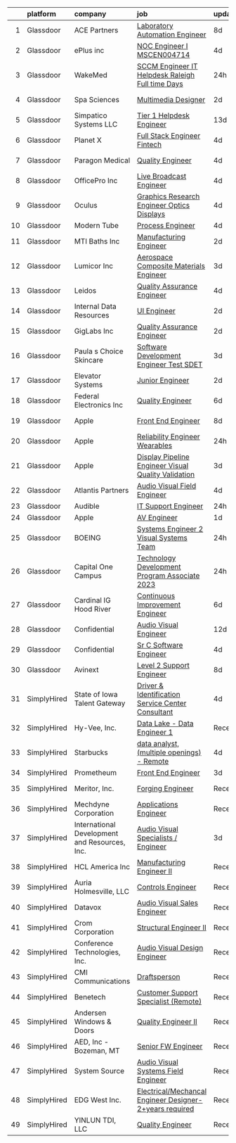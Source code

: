 

|    | platform    | company                                       | job                                                                                                                                                                                                                                                                                                                                                                                                                                                                                                                                                                                                                                                                                                                                                                                                                                                                                                                                                                                                                                                                                                                                                                                                                                                                                                                                                                                                                                                                                | update_time   | location                    |
|---:|:------------|:----------------------------------------------|:-----------------------------------------------------------------------------------------------------------------------------------------------------------------------------------------------------------------------------------------------------------------------------------------------------------------------------------------------------------------------------------------------------------------------------------------------------------------------------------------------------------------------------------------------------------------------------------------------------------------------------------------------------------------------------------------------------------------------------------------------------------------------------------------------------------------------------------------------------------------------------------------------------------------------------------------------------------------------------------------------------------------------------------------------------------------------------------------------------------------------------------------------------------------------------------------------------------------------------------------------------------------------------------------------------------------------------------------------------------------------------------------------------------------------------------------------------------------------------------|:--------------|:----------------------------|
|  1 | Glassdoor   | ACE Partners                                  | [Laboratory Automation Engineer](https://www.glassdoor.com/partner/jobListing.htm?pos=112&ao=1110586&s=58&guid=00000182c460b221a9bea66cb936a9cb&src=GD_JOB_AD&t=SR&vt=w&ea=1&cs=1_4c94ef37&cb=1661152048061&jobListingId=1008069796139&cpc=AE9F6614D4EC1B58&jrtk=3-0-1gb261cifgrgq801-1gb261ciu2g8u000-fdb9e37e48ddef84--6NYlbfkN0ByNdR6lR5vInkMqW9PARJ6PF3Zoox9TiDJ9pL5aH1WomrlL3DTg5BF_S0YN8nHkuixgyJBqDS0VcypSU8cyhF1aJQ2NTEQOE6dSrVAFc8BigYjfvreJjQ0TlDOFtiNHK1dvIzMWbSaiLspd1HOAHzjqTO4L9onHd2tc1ZlFyvKXjjyN7gxCBnIDdEGS3Fj_Hx4tCoVoFnjDYHBK2d0_jUuI8N2a5urtPtpYhhrlyRak1j0b0yhgima93pRtfdYbHnhe9pjuiDKY7hVyax2AJdrmEhKGpAO0Eza6RmGXl1rtlVG45m8_b3KxBVAzBvq1tmdhDqVF2UfBezH15_XdFIZyK10U_OjMwsHd9-jBBBUdGYSPw1cUBbiyILsMCoxIFEsWzlnzg-tAj8_cKqxJeimG7jwpLHtYkq_H0nLKK_X59JS6QAxj9SJcBI0LSIWjtewxrcAa7YaV6PqatjXPed6CknOfcVABe4qXCJxcSpJBARGEQtDzuMPToH2_i97LbEA_n_ePyRRSqjuBNm5yR4T)                                                                                                                                                                                                                                                                                                                                                                                                                                                                                                                                                                                          | 8d            | Middlesex, NJ               |
|  2 | Glassdoor   | ePlus inc                                     | [NOC Engineer I   MSCEN004714](https://www.glassdoor.com/partner/jobListing.htm?pos=110&ao=1110586&s=58&guid=00000182c460b221a9bea66cb936a9cb&src=GD_JOB_AD&t=SR&vt=w&ea=1&cs=1_8ea6e4f1&cb=1661152048061&jobListingId=1008076246503&cpc=334ABAF5D42DC775&jrtk=3-0-1gb261cifgrgq801-1gb261ciu2g8u000-fd98ddf9a8f1a63c--6NYlbfkN0B4q5ZfxtiYuHthRCrlNTaH3IgnRrb9iipLWN6eJD-7mZ_ik5fnnuNKhefJl6Hd363GjPDj_CEb3sEDGaoIJgy_z7r0lgoe4KsdFj0sQkxpDOOPmhqD-x9U-V-y4SmvquRwtMD220BNAkXz6HaFXBPoBR82CAxsj9nglIX60X3Ak_-_Z8djG--35hQ_NeoIvFldlrEED-JI5rCjAyF53FxHw7SFD7RYdkMAis7YDrESzkhvVv4UPHwBC1EnJwFAJN57WaaZ_AOpr9WNi6BiRIJMo0QRX91J0RODFSo7Q6UjXL4PKVPJgEFbyY1RI18kFpCo_I5x-yzYr3SKL_Se-NFblQmbYlGLuza5hlymh6eapfb0RPsmvnRnxclcgEhlUYrOr0p2MgBcCUEB06jktQNnI8RaBhcy5N5JwlnLYxX5Zf7PgEjVqaguWCYfxOyfQcXnFdljKeyvUwp9BhWyf8yvE1s9gFuY3MT8r3aZIBThwP8dyX4IyOSzmJBcTAeSZpE4pzyXqDenrTZJyemMtBcKWfFJPshGwPw%3D)                                                                                                                                                                                                                                                                                                                                                                                                                                                                                                                                                                              | 4d            | Remote                      |
|  3 | Glassdoor   | WakeMed                                       | [SCCM Engineer  IT Helpdesk    Raleigh    Full time Days](https://www.glassdoor.com/partner/jobListing.htm?pos=127&ao=1110586&s=58&guid=00000182c460b221a9bea66cb936a9cb&src=GD_JOB_AD&t=SR&vt=w&cs=1_d3af2b8f&cb=1661152048063&jobListingId=1008083994264&cpc=F17331D9BECC482A&jrtk=3-0-1gb261cifgrgq801-1gb261ciu2g8u000-c4f5a6fd655ea6cd--6NYlbfkN0DK336FcuJNclNG4pOYn4GT592xzpUsQZkgwjhNp0bnRbPWUFsBhpkN8LnNiatu-jVmp8vkcP0VJt0RAwI8te7pusaPK4_l_i0GOUdahCnboBCyY7QdNAEMnF5YI9e6CouNNUGV1RZArd30HFY6KACGPeLbN9LeSPonLoSSPAQZUugrSJ4Mfyp15hulSIvTvKm_buu5bAddiBWSNSPy0GYSOJXzBi171wkPxOFsXxTqVKp03B87zk2hH7wtIQIAQbZd3IcLHx5b8JK2i3DHQ25CgSPR-qgJQD-GJd_jU-3CJZ9nNHP5mpXfVxTw0jmAVKfCuS0zJ_r6LLqtPTebRMacv3LHK8mL3zoBs_CTtudp2M8B5OsIIBbPit8gnShj4GpeH6xyuefifCNnZc1nWa-dJXxL_LOKPCDyu2CN_PhCefnE3liM9pZ9YfqepkvoU2Y%3D)                                                                                                                                                                                                                                                                                                                                                                                                                                                                                                                                                                                                                                                        | 24h           | Raleigh, NC                 |
|  4 | Glassdoor   | Spa Sciences                                  | [Multimedia Designer](https://www.glassdoor.com/partner/jobListing.htm?pos=119&ao=1110586&s=58&guid=00000182c460b221a9bea66cb936a9cb&src=GD_JOB_AD&t=SR&vt=w&ea=1&cs=1_656bbcd3&cb=1661152048062&jobListingId=1008081001759&cpc=C0FAF87ADD587446&jrtk=3-0-1gb261cifgrgq801-1gb261ciu2g8u000-ace4fa9a69b02b8a--6NYlbfkN0DdNONLqhA8z6QrX6vw37qu8cGScUjPKwqVQr3YAsb4-5m6SkYfcfunlR4HuAxlrEj3Cu4gPUJjDoG9zcxxxmrGYPDKzHL8x7i50ZtIV6F3YDwvUr-Of4mRIwxiKcQLzemNfh3tYg1lxyJxAgmxtCY7uYphYxmkMiO5YeIhAuereU8DE1aoQ3TVxniFVMlJRPLpK-2uFQulk3KKn0MqrmkLPxICVQTYKBNt1YLpfM4Nf7m9YdliVPszZl8Dtx5OZMqlMFaoLohDx0gTddqVzXJdUNTviGatipmRY9Y3AX0LxrSVSb6G-85XBn3y9Cn7O6JI_Wv-dAkxS-F1pfVKSPNKNkExu1S_t_zjIBFeBAPXvQ-iARf0b2T1w8zGpnk4G1BvNXDa2_J2ZQ_EWAA6GbkXCmEVV7iHcnuKNGm2gGG0e0qhD2nTOoJtzNhOZjya6p9xdVMxoYcfH6BCoF6iPOZN3s4H3tTslG-4X6Bmn9x8krMMGKBRianIjIR6--lU62c%3D)                                                                                                                                                                                                                                                                                                                                                                                                                                                                                                                                                                                                                       | 2d            | Port Saint Lucie, FL        |
|  5 | Glassdoor   | Simpatico Systems  LLC                        | [Tier 1 Helpdesk Engineer](https://www.glassdoor.com/partner/jobListing.htm?pos=118&ao=1110586&s=58&guid=00000182c460b221a9bea66cb936a9cb&src=GD_JOB_AD&t=SR&vt=w&ea=1&cs=1_7c634673&cb=1661152048062&jobListingId=1008060652011&cpc=608BEFD8E68346F1&jrtk=3-0-1gb261cifgrgq801-1gb261ciu2g8u000-175c8b2de549cfc5--6NYlbfkN0DWtRa9NJfjQIs4MWRRqD4F41esfMsK79cV24t80VXfzZFDOyjDImd-A8H4X-ToQzdoB4smKWnPJN_mCVckoL5ONkkrLTYqq8hJb9bCHgr6jSmoyr6hAPwXWIfWdIqCe_VZwndTEYTYq1nr5QkJQqwloQ9CFy4Alq6ewniMhgLLVgPFZekad4wouEfEP21VJI66r5VNGzUMLGeI0DXMaAveNhmZlCV8A5ntpR7mr58O1OnAGpza9rvMoIN8_eLi5Tb9XM0kpxGw2ZdAMc6hzGLWM8L6ZhWz_PseL6RjNcFjg8YiYxOxmsa5FgLwwxVwdC3ToTqeqJustRZ4Bn9TyE_jKbGx77CqMmCj4HWrC8BBC2Wg5TWb24KXimr-OG6I_LFqPAC-pMZ8Ucnkf667BjEUPeUZD--95iuqhyarJezGuQ2p493llyqZ9TMcggFvNgue-8sJpSQWxyupfLIIQeLvG5O8RSpaScwfeXKDVhTEqhcr7ps_Ne787kRZGHSpg_4U9crG7H1uCQ%3D%3D)                                                                                                                                                                                                                                                                                                                                                                                                                                                                                                                                                                                                    | 13d           | Quincy, MA                  |
|  6 | Glassdoor   | Planet X                                      | [Full Stack Engineer   Fintech](https://www.glassdoor.com/partner/jobListing.htm?pos=116&ao=1110586&s=58&guid=00000182c460b221a9bea66cb936a9cb&src=GD_JOB_AD&t=SR&vt=w&ea=1&cs=1_8ef54129&cb=1661152048062&jobListingId=1008076531393&cpc=22ABB673398E21F3&jrtk=3-0-1gb261cifgrgq801-1gb261ciu2g8u000-75bd30d4d61202e2--6NYlbfkN0APToHrk7ILONyRglvlT3LJMO76dZGJsKlG8WQjsY8Cq4y0vpoc5mYwSQNM5pPyq1JNOk4OeYqMOEeIPi_L6P496JP0vimkIhx8j85YSkzvthRYKgBnZDMQTghLPm3Y-FjQ8F9oUVjjavGYI4yQaDW3PZkGWzbCkREwUC2kwKRimEn1yN59VykFp6SdphsCBjdG30YCI0Luxqi5cONzTYHerKKzBLX58ik6U4qCVtwhoITsgXqh1INSw_lJ7tAu8giy2hZ_M_jKxisEBvzOdVN1q44KhyndQ6ntOocm9h3pAZpG0pjfN5c9Uz3pLpm5Z-7h5g55WMhad6F8Tg_hqBlIJyXfeSakEmvMyepL_hLTBMsZ9R6dIg5jU_ieVVyN6ti_ljD6DMXK5ZtScE-nw3SsdR7qtIyehDH2ntWxdsQmWHen1LzbzAh7z3v-gTaWlDphMXZh7iYg8eeQrkVSs1Z7H93LwWEh5AvHeTyj5h4QCEg7CSYfN0RdfT-Asg4c7sqLNwq8bpKngg%3D%3D)                                                                                                                                                                                                                                                                                                                                                                                                                                                                                                                                                                                               | 4d            | Remote                      |
|  7 | Glassdoor   | Paragon Medical                               | [Quality Engineer](https://www.glassdoor.com/partner/jobListing.htm?pos=128&ao=1110586&s=58&guid=00000182c460b221a9bea66cb936a9cb&src=GD_JOB_AD&t=SR&vt=w&ea=1&cs=1_c102d724&cb=1661152048063&jobListingId=1008076097214&cpc=14D5209370AEC984&jrtk=3-0-1gb261cifgrgq801-1gb261ciu2g8u000-7c112158b3b3444a--6NYlbfkN0B1geH-D4jWZv-MIRV3jqaPB5fQG8y7N4b3wWtzsT8ordSwBEaci2uhjnLfp55W-iPUJh_-c6v9-kcQ1GF6PXpCCgzAriu-U31gPfpgSrNi01mzKHIkDmH6lUcw-OZL4dzAmoca6TcYXaZFJYtl5hLD28KbaQ3JkkUAvSdfWlvLUh6sbl-DZvo-R2j31iwtF3vz1oa4bdgpq7V8MjbDBQNsD5xLKt0ahopXXcrAMOT27E_kW3WxWGlWPVjUecxFRsk6j4k8hl8vSHn9TnAG2cyHq9kyLKQe0w_J39opy15SMrHt0DPvtw0xhIZVB3GRjlSYqkUTxX7PDeopIGsM_y_arZdTcYmnSw-xMx3cAsgs1gHU_EOkoURV5vOdCqIvYDhAXf3Dlgr6cxhHqcplJ9bHh9qfmC2S9cDjo9Tzxyx3hfVnkXa30bmeHaWDeaLeELeUADPU4WTNzmDpiwRckx_vVckR3J2bpa4jJdnezbgGR019btfeluqjE7vaoBMUwEMUP7gq_psHLA%3D%3D)                                                                                                                                                                                                                                                                                                                                                                                                                                                                                                                                                                                                            | 4d            | Southington, CT             |
|  8 | Glassdoor   | OfficePro  Inc                                | [Live Broadcast Engineer](https://www.glassdoor.com/partner/jobListing.htm?pos=124&ao=1110586&s=58&guid=00000182c460b221a9bea66cb936a9cb&src=GD_JOB_AD&t=SR&vt=w&ea=1&cs=1_f5c1fac0&cb=1661152048063&jobListingId=1008076347500&cpc=C63BD00756FD6F58&jrtk=3-0-1gb261cifgrgq801-1gb261ciu2g8u000-f38ea5a861c4b38e--6NYlbfkN0D_8t2m6d50VhCpl4Fo9khjsC-oEtwkXb0TgrV3aVXbw-jCMNagwzn47KCgoB_xjI0qCj1r2Llz6ayPU41Rh0bGPCeNJLAWAN-ouOXXBRBokRPc0c4mm6fzce9jkLzV2QBm8hSy6M0Fx9a61KS-MmdxeK2kUKkrMtM1outf_q0Z1kLGdL94Mtu3TKcLrp-6uSM-P1QiN6WS2rOxLKvxm2br4qrAyGBoOz0BGxcLV3kZfWBbG4Mw_T64hId0ilRJa19OvG8p4j911uK14nIho0Kb_Bow2zs49NshRj0mGzaSvLkOjf8L-awcpkt5KUN49ieSfkVuVwZU5LdtwUp_N37y7E1LX282GKCG_npnZvvL_fDbMPgP15mMA7GZXazlxRrfD09qHaz3ouNpw-KBob3dH5qOmEzFBTs4NoaE2JCPKTMv5XR1jE9SXTIoozqxWESMeRJRXM2VoFP3vRfcsA8QhWWtYeF4EjGuxr5B2vyn_kQweJqh5aW-0R1PoO1Ikck%3D)                                                                                                                                                                                                                                                                                                                                                                                                                                                                                                                                                                                                                   | 4d            | New York, NY                |
|  9 | Glassdoor   | Oculus                                        | [Graphics Research Engineer   Optics   Displays](https://www.glassdoor.com/partner/jobListing.htm?pos=125&ao=1110586&s=58&guid=00000182c460b221a9bea66cb936a9cb&src=GD_JOB_AD&t=SR&vt=w&cs=1_66ebd077&cb=1661152048063&jobListingId=1008077457927&cpc=39A4E8CE329AB187&jrtk=3-0-1gb261cifgrgq801-1gb261ciu2g8u000-ef44fb719727a8bc--6NYlbfkN0DYl4UJW4r1Vl7FEn6T9F-rD9lpC-0oMJVSiWjK_MGUd8e8cHXcpv6KPyjLHZEfqkXGgj9g3yMP8WBskLw8Z33akGOFyRhnVvFUcab6l4hdzH_rbNwh_JgEQd7Civ74f2U5AHnFCbn-WchGtEeP2VCWodfz_h3UWLVa38femHmi7XXVvL8zU76LUIBe236O9d6Q61IIbkKHA57dgqJ3cagrctYhjVDD83xYWBo3YOGk_QMv6umqYzwpYqrJ6f_eVHFbleex5VWh8atpwmZc8udF_T4HQR9xHmeVqONmq3vEQuoDCtsCBEHqpXHQDBFW32qAQQWcu6xRhD9CqaI68HoqJ7zW8MakNJl8A6tZXs9mw8xoPpLrIBmdpJpOOWf-CbZ2qhgShsIb7awwvISuuMDysFKqFlqZ9UE22vJNtGWarliUQrF94SWDZ8IQiIWPuFOqJonTxsNgZDQZio_DlMQ89lRGjiOqcotZpiJY0nN5eth4tL4MFIVUVvR34McKJWHD-_HB5PBLhrseR1jvOKAZi5UB7bIj8A-WHwyUCn1-7pYwDAhldAgoWWX-3r8tv8bQ9X3nqtYBFw4n0Y2wEyooqni5hA46Q55sdjfk9XiTOSVJGbJAb1TGWflVlGhZoWqf1bRItMeuwWiTmU3R0nc65TTOGmiu5YJ3HOJmLP2TCOVq5Zf1pqx3qx4qC8qKSTTbYpCh9YIp3QzS_2M0TCDpNWVYitDcdO5fhSeRGJcrg9h-eqam0hG1yfgtsHiS_a7yIj6YCBN_QB-HPe4tv8RDIlVp2sPOU6doEXA9U5acvtlZNUcZXMv82uXc0oIqsC06yY7-svAufziCiNk2UJ8521urRTaFPZb_WOxKEx5xJnsD1MIOHTBTX9ZpzEmh70tiJ3bXxZ5ATRSnWtmg-u58ww6jOrBYCLX6xAvf-AE9vSiH88CJzkIpQX1_u0APP1nX7kCeq4JqOMld_-aRZ7u-SwomACL1BHPgbafP0x1JeZ5rxhcZ-llYoSE4pVhqAHiHgRHXoQ4YGmnMOxJO-7DSyBpxRqGiqTpgGaFkTQy8q8oaeUrxBVkizCL70ipyzik%3D) | 4d            | Burlingame, CA              |
| 10 | Glassdoor   | Modern Tube                                   | [Process Engineer](https://www.glassdoor.com/partner/jobListing.htm?pos=117&ao=1110586&s=58&guid=00000182c460b221a9bea66cb936a9cb&src=GD_JOB_AD&t=SR&vt=w&ea=1&cs=1_aa0771ba&cb=1661152048062&jobListingId=1008077102980&cpc=8AC01DCC8FF2DC38&jrtk=3-0-1gb261cifgrgq801-1gb261ciu2g8u000-f3d34d8071cd5346--6NYlbfkN0BsJhGoiBqp8OVUOYa7VsjMC3l7DUg6fpImf7PoZRCl11wOR8QJVLwpQonemNbJBv4hc92drsaEpXly0hoXvfiC5lsuuUWwbkVehLbpnHiO9qa51tYFm9SppEwf-r0xpsnxpadaR_lh0ICw5N5o5JdbD7SF4nqOJMcpop0rxKDNm3JD7kW5RIqmWmr5biq7Nbc4icvk3_pqrpGLPmK0iTz42nPwu-oDaUsIbgwUgf6ZJakSf6jQesKN1m-OixbFSI86WTQmfRdEgbCnkNIiVfa5JIMLOTKaFQt_XbCWN-kEoybXWiicgSH1rbuvA9HSf72etRsoYFS1Fovrr7s6oMCYCEvH-MbmpSJC2hxE8C5I8KbE0GG7qPEuzWSovnBlU7cPHc69MmSKrGY-Wsx4E7y5tRaY-wtJhzqvh_2xtcWAtzZ7c5eJ8NsdBlffDtTAZ0nyR6QGYrcpfSzPP74fvYAIWn2GQSxDLzio2k9ugrmbY2LnW6yeUm66BoYO0ux4dKY%3D)                                                                                                                                                                                                                                                                                                                                                                                                                                                                                                                                                                                                                          | 4d            | Ohio                        |
| 11 | Glassdoor   | MTI Baths  Inc                                | [Manufacturing Engineer](https://www.glassdoor.com/partner/jobListing.htm?pos=109&ao=1110586&s=58&guid=00000182c460b221a9bea66cb936a9cb&src=GD_JOB_AD&t=SR&vt=w&ea=1&cs=1_c884f918&cb=1661152048061&jobListingId=1008081686290&cpc=AE484BB564079092&jrtk=3-0-1gb261cifgrgq801-1gb261ciu2g8u000-aff31c98cc775964--6NYlbfkN0CdcVd3SDA1nO7RkKTAACmPV4xEt72Vls8LI2dqcgyOeBPmb89Z8aZJO9H4296rYMMMZ2gbv8mBhQCm7RcpK5KZKeeA-jHiwIWYTVPA-itXgsExLCQYadqCitQ-dJQif_QtlDLQ7291EzgdFbBjTmo8TrKWIWQpS_TA89eaeqhjdJWw5pLYZS4AtDTxLI-DMauRqUXBpW8rk7tQkefi-FwYwQBqQtngAgjiE_L1xxjDKqrqLRivHt98YHH7V39v4j10ko2NROy97fLbFim3qwpmT0o7o3gcXoIqLPjo0KxN6qWFVc7IcZ0CWKTLGn5jKzDuSUtklXeeyPIhiIPp7188AUGdjjF5Cs6AVY_gR4TLXL31n6KY0n8K812TEgBqtBl8FNncPLvE48qtKvZdrO5Jl8TWm4Ssg167bRYF0HYZyoD78iugB5_kIhBOb0MnrHwkBEpHLL1yH-QIEkjTZP6JBI43_Yg131a4oRi4llRq_4rTIoE2jaUW3bfnCXfn_RyqyyZCoLyG2A%3D%3D)                                                                                                                                                                                                                                                                                                                                                                                                                                                                                                                                                                                                      | 2d            | Sugar Hill, GA              |
| 12 | Glassdoor   | Lumicor Inc                                   | [Aerospace Composite Materials Engineer](https://www.glassdoor.com/partner/jobListing.htm?pos=105&ao=1110586&s=58&guid=00000182c460b221a9bea66cb936a9cb&src=GD_JOB_AD&t=SR&vt=w&ea=1&cs=1_5975f11f&cb=1661152048060&jobListingId=1008079091871&cpc=0AD9CBC11EB69ADD&jrtk=3-0-1gb261cifgrgq801-1gb261ciu2g8u000-bbb5a075f27ab887--6NYlbfkN0AtlW_omU2Xx3W-19HQ_drmTKCWebiHnmA5lS5PDL5G8Sf-C-2-8DpB735rYNVGMVhKQN5TjJPSdyWoo2YRm4k0oQP4GfRbMi0RZqQtma3nkIrhE_dENY15AU5DPtR5A6HFggHTwn7elXnAGqAVs-AQLMF0b3XToeJH4HwWUneknvxmBGNavSTvLI_Mr2l-ZL9oNspL8d4SwMZRNvmijETk2k9Bwe3LM9fX0RHO2Lco6x39Lfc44qwT5Cp7rOEAT0-Y9NS8J084AA6bYe-yQF1guL8E9pNTFVlY6Em9FEJnnbun42jACj6d2PNDo1hKZRe9q072zSb7tkYW-OMhZTXpLwD1nPUIYRqHrB-ygqvB9L8GmkhQIcDkKaAcPicHzu79IWQLTa9foi3aS6z5-hgi9QiXkpGp-50z8Tg-cLqdKlCY_m6KO6XGia8oe0fsXCvYrKx9EsBAwhd5M3fOqd7wuuEitrSAZS2hF5kvgeJI4kJ-T0_h-Uhyk4sfLhZR0JRFwtgQeIJs2VIkDZTvvVFsOFvqVGf9rmo%3D)                                                                                                                                                                                                                                                                                                                                                                                                                                                                                                                                                                    | 3d            | Renton, WA                  |
| 13 | Glassdoor   | Leidos                                        | [Quality Assurance Engineer](https://www.glassdoor.com/partner/jobListing.htm?pos=113&ao=1110586&s=58&guid=00000182c460b221a9bea66cb936a9cb&src=GD_JOB_AD&t=SR&vt=w&cs=1_7ab1a310&cb=1661152048061&jobListingId=1008076649739&cpc=6A22310A23505C64&jrtk=3-0-1gb261cifgrgq801-1gb261ciu2g8u000-86f2a7c2829aeefe--6NYlbfkN0CZUO70VSdYKA8PR3jfrSh5ljhqJhfDt0PzQCMubt8cRihWbmqO_-Ccw6DGinMZCyJHJfGINCcatSp1QMWda4verxqOwk8R3TQ8nlLVlGcZfgJlXRGxcqKPMualg-_7HMiuI0Alv6ZIFDaSnmG5sA64hP3hUfW9ecXzPcf9jtUiuUeNqwLLpcW8ZqOvey5dCCEuTIo39MzrW9SLVubUfGM6OgM8lCyFy1o-8H4w0y5NYYZrcbLAL1F65yV-Jhd4g5BIO-wBl0MoT8_yRMvSl61ySuGVMjhpzAbtxssXysCGTHAG6GtQAlmrmrtFyHKjT_CQ_aQnxcdGP9RQxPNVS4f4tSAeXGdk5H5u9O77vaIeC42Pg4Wyixe1vCB0ksioyMg7svcL8tez4D8sDJ3xLXFWUlqUvTiTm427bfoy_0WUgyg7A0LOOpTini8661ARGFQcCO4QLgc-MZfh_Pz0HfOZD1XWV2uPG9rDmvMPzYD0yZdthFynW_sFwz2tCepYAzh9oFbdzd6vvmVljjZfuiU-JtHve1O9cT23N4EruIRIsuJCW3uf_mgrPImz4EFGCDBrhMALi2e9B3qzVWJjqSwfeD_pnnFvzNz6_w789f4r1CU83J7-_l7oi1aswlUcJ_M%3D)                                                                                                                                                                                                                                                                                                                                                                                                                                                                                     | 4d            | Blacksburg, VA              |
| 14 | Glassdoor   | Internal Data Resources                       | [UI Engineer](https://www.glassdoor.com/partner/jobListing.htm?pos=123&ao=1110586&s=58&guid=00000182c460b221a9bea66cb936a9cb&src=GD_JOB_AD&t=SR&vt=w&ea=1&cs=1_17813eee&cb=1661152048063&jobListingId=1008081469269&cpc=8D52E76475A7E842&jrtk=3-0-1gb261cifgrgq801-1gb261ciu2g8u000-87a42d0d3a12b624--6NYlbfkN0D-IIHpRgNhhiguU_t6VlqfhfFf3-SclHiEW6RanCpGL0AEnsnTmiX299MBfDVxpfqFIHLUZkrxoio22OVCWj8hs7XSZqfmbsYheLqYi2wlilauAmAOi7Dz7AaiPJJnsiA0lcM0Q2Xvu7ZBR6ffRGUZ9gTPPJJwW7H9_MUZNT6DkHevtRGiGdChC0xuGG3aunrqjsNobF7yvGJTBaS1LPL1WS20szmnm1b5fIFtCqJS7E6n4xz5TxLS3AQb5lej5EFateUj-cBcrJkUbxHcMeTp6OwVOLqVyfWSlcjlhz57NGcJnM_wBlNUseBjCR6XF2Nz61PujLdMZeqw-upwTTCoQgHc9xk7HuI0nkSHQZTRLI8PTncZSGgFvmnuh_T6-ENOB913N8YhzigntMi_zYrOtmitiSAqxf_MeB0nfQtEN0RJbpK-3YSUc3_cl-JyGb6pRguF93e70Wk-Zk8DDHSCjFo-5UpOno2axzr6rYUIf7H2kRUSyy-EY3vQG-Wrx8H5aLJ7iFj-TQ%3D%3D)                                                                                                                                                                                                                                                                                                                                                                                                                                                                                                                                                                                                                 | 2d            | Remote                      |
| 15 | Glassdoor   | GigLabs Inc                                   | [Quality Assurance Engineer](https://www.glassdoor.com/partner/jobListing.htm?pos=108&ao=1110586&s=58&guid=00000182c460b221a9bea66cb936a9cb&src=GD_JOB_AD&t=SR&vt=w&ea=1&cs=1_e5a5123f&cb=1661152048060&jobListingId=1008081479506&cpc=9C2286EA3771AAF6&jrtk=3-0-1gb261cifgrgq801-1gb261ciu2g8u000-20af898f68daea14--6NYlbfkN0DLxniXb9xd09bch3T7EymxCrgj1jiT2kSu__xrmi42oF2YgoI96r1r5jqckRCsu-BrYqL_Ex_fjMXpQTCJJop6BjX8HCoru0q_gyKn-XC-SYgDVCOvsMK8xwBBswtMI6W8uo0TWiK9xBYIfKfhWcdxbay7nSFess4qvNgx1rs1ZnvHLH_OKfJYtjDRs0tD8womHaFuzoD0DZEIhTlGDeCTH6gzFbLerdcnhIq_O1Ubm5nCL0Ur6iWhFTnfrqJlqrVZcS7rG9hb6J1p_olEzcx9Eqi7RnHHKmFnxCUQGRffI9h3fhe6kvmPWYKlxgrjJbFT0IXRculqqHAJSoAerdGrxN0ToSxvfg4ynhLESSPn1dEzTV6NAUO6X5HOBpU7ZpZ3jI57i-PXxb2T65tIATyn221kxJz1zF5Pn7lnPR7Kd6aNkRoUhbb65yAkl4MVT2ttooteQACBzW_NlFvulZbhacOnKsAAQX8yzlnSTqkcnkEqYYz6Y_6LGjY95cEepFU%3D)                                                                                                                                                                                                                                                                                                                                                                                                                                                                                                                                                                                                                | 2d            | Remote                      |
| 16 | Glassdoor   | Paula s Choice Skincare                       | [Software Development Engineer  Test  SDET ](https://www.glassdoor.com/partner/jobListing.htm?pos=129&ao=1110586&s=58&guid=00000182c460b221a9bea66cb936a9cb&src=GD_JOB_AD&t=SR&vt=w&ea=1&cs=1_8fe3b140&cb=1661152048063&jobListingId=1008079196739&cpc=6FC5BA77C9A4CD78&jrtk=3-0-1gb261cifgrgq801-1gb261ciu2g8u000-f1880cb5f64538f3--6NYlbfkN0AIAQ9IW9CW9WxhTPsvNCcq3PErGER67uhNLxCnXbkW2QEIR2fmowirLu-jH1j1JdhWbjoDeWfZKPar6M2CbmByNYC8qaDho7eTNz-CuM-Jjtr-JTFEbpF0yl0nARLMRVMtpumzZvA0TVqFKSJA6V-9ULthyRwTHe4EpKgHc0xEZreeQaPY0K5tq4P7FxtZqWb-2vjnOS2JtOGkO5hbAAwqXW8Z_SNbZQLfoP87G8iRHl0Lf3aHw0X5K6ahxDoljoJtL0-WK6NTD8ryL_00BBZrSGuEFjRGyZvFUrwTr_cmPTKbB8qhtWMy5CCVCjeiW7zNO2vlyWLncUlwfDpu7eyBSlCgZxFKpU1vVa5OPnIZJvMmyl0bd0u_9VqDSkX7OPoG2KTYTLVjA2U5E53nKin7mlCeHcfvnczfYACGQI9h8Sp6ExotQUhhC1wMrjnZED8u_9JqSuJrog%3D%3D)                                                                                                                                                                                                                                                                                                                                                                                                                                                                                                                                                                                                                                                  | 3d            | Seattle, WA                 |
| 17 | Glassdoor   | Elevator Systems                              | [Junior Engineer](https://www.glassdoor.com/partner/jobListing.htm?pos=121&ao=1110586&s=58&guid=00000182c460b221a9bea66cb936a9cb&src=GD_JOB_AD&t=SR&vt=w&ea=1&cs=1_9e1bea80&cb=1661152048062&jobListingId=1008081480614&cpc=AECEB822CA110EBC&jrtk=3-0-1gb261cifgrgq801-1gb261ciu2g8u000-2bfc3aad4345347d--6NYlbfkN0Chk6ATb3nnmwU0FuNJjiAK92ZGCnQemDgdINjkLLg73NAszoB419L_dVwfcG5b-8POOkZRTKrZh5fv6SB3utZI8YinKYSACCzpwAqUhFKiOgbjpTdnOMDjSfX5NtTG96Dd0HTuKSAxpMnGFP2RH8Y76NaydVxAU09ZGxcp2g8nx6rMDBColMY9yh1qVrfbSG4kmTgsWJw1qRQu5G5lYPIPMEDZvJ8iPJ_eAWUB2V00eCBI7hfVrWWd4gXcyysv9ipI1_3-MKnOl9ZYix70fIF8u6mvnff6dBcUbsXWpaO3OuhNi446w_FD42aOKcq0_gzE6M63WFwPLdzNvCJ1MOkWJizjJRJmRxmG8Zte-YfiKlYfZo8p1TgVzklpkmVq7zMJlK6Vi8bsxOZEpFgcfyzmYLjHm0RFH_Pwba0mFmmfDZN6zzY9nEgWHlm1p1Aqr4U3JW70mZ43Fvtl2GH3RyQjBxp25P6XIh8YJuRsQw96Ta-3qJjTbrgGyQIsM00a0SvQOhD0Be42qA%3D%3D)                                                                                                                                                                                                                                                                                                                                                                                                                                                                                                                                                                                                             | 2d            | Garden City, NY             |
| 18 | Glassdoor   | Federal Electronics Inc                       | [Quality Engineer](https://www.glassdoor.com/partner/jobListing.htm?pos=102&ao=1110586&s=58&guid=00000182c460b221a9bea66cb936a9cb&src=GD_JOB_AD&t=SR&vt=w&ea=1&cs=1_08a93144&cb=1661152048059&jobListingId=1008072019310&cpc=CC368EA75FDE93D8&jrtk=3-0-1gb261cifgrgq801-1gb261ciu2g8u000-99189bd1fc326a27--6NYlbfkN0Bv3BuL00Aja02zm0NlI7plnb7xiM5-KTG_Rv5MJh2SO4sJOff6u-G1iBRgjuTWpvTIf-nYzudRdG9s5oz6Y4uZGfn8RYQT-xnzMQ4WSzRt_PoqMzPu480FFubOALvAMNVhqlrc7BB1ZkAzVl0d0ZtfNBimw5yV6VxAhVCUu90sJsuITQnM55iLlrdQTGYxg9tSTGsctyQe8NY32jxPn5my9McoLsmcQqlPQgCHTkmojRIhEcB19HRDRVSpKc9lANMc_ap20f7g1CyIAWGSAZWdAxP3TGwUwbiPjdauAobh2M-mvMqZcJqzpd8rN2QRydJ3BL_ZNqE4EmyXXzHm-LwYfEMfsDRPuULkLGDQ6fH3qiKZaXbSsbt5TfNrl8qDlZBYS_hlphlq5OxsPtEWoCPBguZkvdo4AsDx2qk3g62K12gd6eN8apMOlluZuz6PwLCB-CfWye0b3GSaSi9pUtz3N5--ER-qDCtzyjOV1TPD_p5Hr_K1YgK43QDL16gkdOycFJaeJjNN5Q%3D%3D)                                                                                                                                                                                                                                                                                                                                                                                                                                                                                                                                                                                                            | 6d            | Cranston, RI                |
| 19 | Glassdoor   | Apple                                         | [Front End Engineer](https://www.glassdoor.com/partner/jobListing.htm?pos=130&ao=1110586&s=58&guid=00000182c460b221a9bea66cb936a9cb&src=GD_JOB_AD&t=SR&vt=w&cs=1_151d7b48&cb=1661152048063&jobListingId=1008069556213&cpc=C4A69CCDBB3B9599&jrtk=3-0-1gb261cifgrgq801-1gb261ciu2g8u000-4df3d5353105143d--6NYlbfkN0BvKrLyj5gPmtZO9T8euul8TCxuuKNOtzRJOomxnwSEodTz2Bc-sPZlC5mDe-NOaJihS2da8kvmTehMKFlcz3dOaLP84cM0HyyirR5YArZQhUAYOhWWEFO3QlAPcK1TBJHFWvafBWzuETkfOm0qUQDMIgU2KPwfoO494egmq3EcflxZMc51zsg4jTF5_vFFZlQa9qWPzuwAv21RHXUonhlnJ-OmhduocjKkSHrED8pfhjOHxzZZ9kNUeTbo08Rg9s3fcmV2ZOy-8iqc8IGUknYeFBve8eSkevdtMssNwSFVJq9kBV5Gm5egvGSjO1TzZjAfWlA3T7aLmNXBeTtUkH2kJzbL7CAe9hZCedutvWsy_N7sURTeESZkHS_iewkbEcdBoHHd_a5wJKQaMyYyhEIa43vt3saefI_YnRbwaLLLv0n_twKuyomHZzZkJwuWTdqhN8z7P58RRF61WkuQK5r1i42_7naVxYOTFY6wWDoIVndOtrBC0KHYy9OGgPf6_JLITfFk2G04UVW93LfCsT7eOJusVL88J1P-mx2BuO_X11b1b2Z0GCsiO9cGYOQnVmkmmsMMM5R9C3ZVc-XOShQMyV6xO07iqPC5m6pKAfKYtSe40y8n4FPWDq9_3e5XmllM7LgFxv83ZDg3kXKVs1ufEoI9h80Kv5Tgvs-1mo1sDt83UBs53Qhry5Y4ARTYhZAadUMo8IhCd3LHijhfxr_nNGWSyWQFlgnMYpwdhKgcUVDR-GM9_TAhDUTpy_9VA4OZBcnT9lLi7vnIHZ1kOIDcj958DUAdqVeIiIp_KvtaV4fJKJCD8SfE9gOFUOJHmcVoVAlb8a81DNE7gkYIgUzpCQKM9uasY3Z4elukjxkRAJbDIAIa-VS8UeCaW0j3xQe9ua6-aM8akfMttTtSZoPd2od43mBXcxOmzFBIgRgNXCSzEeDppJu804GTn5JpXlo%3D)                                                                                                                                                             | 8d            | San Diego, CA               |
| 20 | Glassdoor   | Apple                                         | [Reliability Engineer   Wearables](https://www.glassdoor.com/partner/jobListing.htm?pos=126&ao=1110586&s=58&guid=00000182c460b221a9bea66cb936a9cb&src=GD_JOB_AD&t=SR&vt=w&cs=1_718abd5c&cb=1661152048063&jobListingId=1008083046479&cpc=B076152010A3B66C&jrtk=3-0-1gb261cifgrgq801-1gb261ciu2g8u000-732b7955470c9c59--6NYlbfkN0BvKrLyj5gPmtZO9T8euul8TCxuuKNOtzRJOomxnwSEodTz2Bc-sPZl8WPllYOnI2jIEq4chKjg6HirRJH79om4VsZdqkylFuxzaCuiqBdTYtjazodANdqjWUIzJTsNmyNfCziJqET7z5BVeVhzt9nb8ePdwW612WJONyxhlmbXPFtnu6V7qrJcPEHP9hiq9gtW4Kf9j1Xudr7iHePpe_ZZ8NbETmklidbzhVfO2LZXBAfCTnAAquvWg0sWwXr_KhIbFcwvae0IuePQ2rWf2v1bS4GKVOvvVCIOV5ufy9xdqOpIFNxBlDvt48DvPX3S5VtLx6gJaGAo42phiK-GkGP1B9M5MNuWsNKIVJQ5nqZK8SL-BDC20FuTriM8KxTnYa3OvpH7RnuOV697b45Y4_MkEst2h1yjL9eiGdw_VHXL2lnzmOAzEfZHLSHwjg58tJ1EGZLo5YOkCED--63wy1jcz8IxiSSVf5nxu1Bi-8NeYZf-5kmHSx71zLkEDnJ0ayIMU8KTDSHz12I5XilX0vEuR9-Bm4qwaR2tSPMY_a8JN63QHdJh-WaJ4CaHr28tVa8cfn7hEiPYqvk5l3XDzCyUQaPOeDjoOQmD8biOzInyuaTXmwyfAgQhdDhnQycN1hErb0X0XXlqQ6SGz4SE_u3iTPtImgbs3UtX62uU_p7nwU-_eMOHflt8oEWQa5Kq2v5bTqBV_rA81VMqr-eKNL3NVhtSwle9d40OXEHr8ZYazVIOISwrgN9lAj1lwo1X3fJeY0gqepUNOqp9Hlyz3dLWRWBClS4ZHlQcRwcaa0JD4Mb4mdUPrqXa47P2B9PiCEt-LE2-MyR5nMcWhUTXwa5HoEgNi-U8XoIwERZ1U9XAGNQIPo_Zgwsj3sjXQtAQoBAEVW3e2anhFTrxw1w0abj5VqCBRp6AwPhaFgOut4fRhIxKEBjJDWfSEhyGIZ7n117MHJC-S77Rzzk8QrIEP34B)                                                                                                                             | 24h           | San Diego, CA               |
| 21 | Glassdoor   | Apple                                         | [Display Pipeline Engineer   Visual Quality Validation](https://www.glassdoor.com/partner/jobListing.htm?pos=122&ao=1110586&s=58&guid=00000182c460b221a9bea66cb936a9cb&src=GD_JOB_AD&t=SR&vt=w&cs=1_bb183d26&cb=1661152048062&jobListingId=1008079984634&cpc=8795CF9063CD573D&jrtk=3-0-1gb261cifgrgq801-1gb261ciu2g8u000-259ef74777c25729--6NYlbfkN0BvKrLyj5gPmtZO9T8euul8TCxuuKNOtzRJOomxnwSEodTz2Bc-sPZlO_uSwsktAehtPYdeQavh4vpZsUFheJH8R6urucRu_DIcABEHrp7TtW0AQIyhAGYFE_u_nYIy98WwcyLuZUnrkaNejQTyLEztetwCDBCFWHr27sY98Sbm1RfO5m53BgVOyTeJ0VHLOrgZLhwy8f-2uKXHKmF34ZeyryZqvAaY3qvQ3GYtmh5MUq78ISAVaMdvqPqQe1nHVgVaIWKoaL7Dh5ej80-xZs1ML9x7W4SOhp3A5pWVEueXBHkz3TmGKFpIkpEq9XmQ28oWO5tfkioJJBaLxZphXE889Jy1aRFypGKw0EcI-CwOo-SqRtti1d1bKaOvqCpAUj6ErOi3Njez_pl7TTWjprjEHU1XIXk-G4_LtsZ9_K78LNUgGGb_KpcQaVkuar46u_W6y0kxkptsgDJH0m0lngaZYJk5zZr6e7QKIqQzh2LfXVj0ASJRuG9kEleckvQAkAGsMME5WHYYmYicIaA4IcSm-Rkli9JyYNP0535Tj-9Q19olkGAP-_Xohm1GQnNCur-w9quTbdt5StecHEbgcgtKxSQl7wgYRdMk9ccKDO3ehPiGZx3OVDv3BUZfoXCbL3xn-HbEN8o1rIGqMCqiGHptQoHdwphPgxThj_zYaoTevTiOk8sP1RbzaDEQ7Aq0SZXfj9mwpCmQ5Py1oxuoX_sucrmG1ypGAt9v-PqdpiZ34Al41p3MM9AQvKIw0qw6CyQR-S7CCbSqL31qxyjPHJZcvUBdgmMWBqB1-2oO3jYAaUsfQdDqxp8esCxLkKBWETPMrAINXnly1uv_TPtOgjvlG9KvGjl1_zFgUbMJd84Qg-B55bVkUYu3fLmocvPw67HqVaNZ-Qhcrt46VechV385qtQriybaLuOrpTur32pst2P8p7EuaaiI8r8_yQWGhcMAWLvMA5QE9X6zY8GCGgmIZJ7clzPEGyxTGKooOQ8tZUw0KcfJ7NLf)                                                                        | 3d            | Cupertino, CA               |
| 22 | Glassdoor   | Atlantis Partners                             | [Audio Visual Field Engineer](https://www.glassdoor.com/partner/jobListing.htm?pos=103&ao=1110586&s=58&guid=00000182c460b221a9bea66cb936a9cb&src=GD_JOB_AD&t=SR&vt=w&ea=1&cs=1_043b73fe&cb=1661152048060&jobListingId=1008076133286&cpc=26E5119B97C685F1&jrtk=3-0-1gb261cifgrgq801-1gb261ciu2g8u000-66bd1b950bc82aa1--6NYlbfkN0Bzkuy17zoNwKMVjyusHhR7JNYo3SmelKzW8jp1Pa4Tk1PVhh3t18es5mok8nTCgR9oqDq1_fqJgyI2-HscKrYQJz36WiHNWTmDTjOlR_3zZbbuP4x6xZHL6U5Le1fYnswWIl0NLTuT1D2fjJ_OvuMCvMTiHGsjPz4m_4J4AHsn9K0-hp4Pt_khlH8rH_s5DPy1MTFdMFTEvwTzYyJ2OohR4prs65OoCNAjMD0ehZxcahr7xIm-4O5ctVGVKTYNfFFqS570zr52cu8yIu2jS9wLAqInfrAMCcG-e-Llh-Jk2dHMkjgfHLrdSB-ITNQmOIV9s6POTWUmd2xXWWtqJ-tX7267zXO9wYXML1xZkZLlg_3PPue9_ieNJKx5Bqxs2M22ST9d44aEgcWKvTfOagIVqmFxsrLL9xJOirJBDpfr0fWEPwzjPEAz-uiZNt4rCe5hhUVcxEA3JDLwxbo2dgTqg6qTI3hsxawdrLdr0FuQ-K2z3jEpXhPmQEjNqnI-ztPxJoSsjkf9Zg%3D%3D)                                                                                                                                                                                                                                                                                                                                                                                                                                                                                                                                                                                                 | 4d            | New York, NY                |
| 23 | Glassdoor   | Audible                                       | [IT Support Engineer](https://www.glassdoor.com/partner/jobListing.htm?pos=120&ao=1110586&s=58&guid=00000182c460b221a9bea66cb936a9cb&src=GD_JOB_AD&t=SR&vt=w&cs=1_86a64b11&cb=1661152048062&jobListingId=1008084081862&cpc=18C9CE28155C17C5&jrtk=3-0-1gb261cifgrgq801-1gb261ciu2g8u000-fe543a0c05c728f6--6NYlbfkN0Bdd4o5uokT9skMYzkzH2dUVVc_sjS2wyLHOFjCY0bjoWlY3EBfcPTk1JugYgQlrlKx8BDZcwzTZ2wIjyZ38Y4ScyKd9ytqF29HpF3_pWrDn8JxsnsF3TXbmGCmOMBaWLfb_pEkAwa9QUjdwsmwde-y_z3ZeGElSWHkDCIhL7W9fge0fErSxHB1qCuQBXImt6E9vLX7foXmhuuryFV-_M2qYxqMIVW1ez8tdr9lWVv4Yzr5iF0OaPE2DKDEke_4Rs2-MZLl8Fss_sQzMWAA1KYsudLL3tuUOyApvG7CJmBg65f_-I0AsdlNAY0rBMrO7sym8n4PZN6xSFHpkmaw7xSiDz2GLTgG5BHsqmQ_uFHhOuOPdcbVIAgMf7TQGzlMbqn8iHnXDWBFqoquEu_igD9R4gXz9EPV069QILv8-Sijmb82hcMpwZXMkjxSu75FaYkeQ9Mw3srR0g%3D%3D)                                                                                                                                                                                                                                                                                                                                                                                                                                                                                                                                                                                                                                                                              | 24h           | Newark, NJ                  |
| 24 | Glassdoor   | Apple                                         | [AV Engineer](https://www.glassdoor.com/partner/jobListing.htm?pos=111&ao=1110586&s=58&guid=00000182c460b221a9bea66cb936a9cb&src=GD_JOB_AD&t=SR&vt=w&cs=1_e968afea&cb=1661152048061&jobListingId=1008082345762&cpc=8795CF9063CD573D&jrtk=3-0-1gb261cifgrgq801-1gb261ciu2g8u000-bdffa908d5e1893d--6NYlbfkN0BvKrLyj5gPmtZO9T8euul8TCxuuKNOtzRJOomxnwSEodTz2Bc-sPZlFpP0h5lDivoUZvGw1CvELyHIjSDHKgqOI_WI16SyXMf2qmBqBRuYZXSSLfTGsTAGYRDjzA5af0gK9JhJOhPkUEfZSskaNUBHi2967Ij8AAm8pbx8V2V0bUtcn1A4bEAAbZCMCex-0cQETbrtcd_KXMRYa6Hd3sE2ZqvLhK1_jlusev_kJ2NXNo7NrhhExFN77yVmdbAMiHC0AHLYHZkxvDpeBHbkwTaeJWUHAjgWLI127C1Jpgorfku_e9alajpzc8_hq82Eb6fjMV6w2IKZyJ3ErZAIFo9A48rbE6MmXkZs-YDsl5a2Z6Vqrham7tjsQJn1Dbcf9nYt9vThdwEkLuc-ctLxaqDv8mUhu0sXBqVf1UC8kFb7PUjAM8-G7t6QSkS7AXe8iQ-fGhuIh9iWIam9xaEOLponXyLdp2pRfV9CIF3fprzkoNyEYOQTgwnuDEjV9OWxQyTEprfFjHzEiDxUw4GWpSiPg4x_luBb_GI8YwAS_p0NDFoA8Wex12lS-YoRp2ekM8sQhf20sJFgHB06otjGEsmAgTAzZjyyXCj9PJfHudh6giNBMZ7XAlRzQVZbeHvhl-4IAowJ22Jq4Uq8So-LF_D416EhpPu3eyCPz6RjrywDOlmRTWMdpqumusPftGx7bTrH-QFhYkNBNiO8jusXIo8Jex2orjYgksyKb5P--v9hkiZN_arnhoh3A3ddvwZrOSSv6RiQbEdGrjhcWm0-1hhHeoIw2pksdXrWh9gdpSD_kaOlROpoWGGWNcTx3-Gvjdd0KafL2FU1WfqIoMIL8s3ylfz2xfPJPdKglyZANDSJuK0jyicVUqxiwfaVARPl1PX40W27lhO208NlIlGCsJwkiOOsB52y5YYcY6OSHb1pJDmBPB0Kzm4F)                                                                                                                                                                                  | 1d            | New York, NY                |
| 25 | Glassdoor   | BOEING                                        | [Systems Engineer 2  Visual Systems Team](https://www.glassdoor.com/partner/jobListing.htm?pos=107&ao=1110586&s=58&guid=00000182c460b221a9bea66cb936a9cb&src=GD_JOB_AD&t=SR&vt=w&cs=1_d27db03e&cb=1661152048060&jobListingId=1008084024733&cpc=B63DE67CBF13A213&jrtk=3-0-1gb261cifgrgq801-1gb261ciu2g8u000-73586c339bc97bed--6NYlbfkN0BddK4H-tsabPiX3BvkwhvbvP4OkLNzlRX6egXJy9Hb11ERhvpR4KXHN3-YJ1CHJCLd8BgbdO_gTQdvE0m0TGRQaAEZVYeml6ixNK9Lh0LTQjZN8DIDsHuPvT9ezHLfdnxCXe5AN--t0yl5xHpXD1QCmtNc4UbHCb5NpzLtfoTIumSzICXeFhU_FDouIntPdUMpbsdDUGC7A4G4Jw4E3ZT29Xue4YgCOlFhv5bGp2BgfGHOB_isvK2D0r0ajJWlN7IsZu9KcuVwSoLKT0ZBxjHo5A2VqQlhhx2-MaBdf3rAHwIVR98OWaEy3C-lCJ7jMUApTyOiyIe0GczzHqQhI_EQANdz0KG4YURAEAWcYzSKAVnMPxabLmtxDb_LohyFi80INq64NcbKPKOi8dsi6ucEHCkni0WZrpvEKkJB7umNBDU_Im13Y8N0b90Ka8LchHY%3D)                                                                                                                                                                                                                                                                                                                                                                                                                                                                                                                                                                                                                                                                        | 24h           | Hazelwood, MO               |
| 26 | Glassdoor   | Capital One   Campus                          | [Technology Development Program Associate   2023](https://www.glassdoor.com/partner/jobListing.htm?pos=115&ao=1110586&s=58&guid=00000182c460b221a9bea66cb936a9cb&src=GD_JOB_AD&t=SR&vt=w&cs=1_50a8af61&cb=1661152048061&jobListingId=1008084019805&cpc=21001CD36CB5FE0E&jrtk=3-0-1gb261cifgrgq801-1gb261ciu2g8u000-919e82cfd645d2bb--6NYlbfkN0C3j_zLGvpMLCdiZ0WC46XqVTA1VMZzOzKXPhAXwYlrNb9EbKZEg8x0tL4Jn_n-27WtY6ghRakZtBP8m9efTowujsDcB3KitMJjCukisyPLhc0RTw6877_mSaxrrPFdnZiDaZI0bJw2fJqDuiz4l0xVcMJVKoG09KCV2jORdTVRIYagnD-WYG8owNo4JN3BKX6XyyAolQ-uc4fAdHQpxbxKVa4nihxYTG9BO_KZxsmYZsRdhLhz_rUyFamn4r0OdqE1cvu6927B6bd0oDvyCWwwWaFwcxHGbNl8NaVhtKY_z9h5T3VhzEAvMcQ_LpTCbsJ8CqggBWc2ax5Bb7b-upO8bkg7An9V5zpbUs8ys4dd1aB_8L_z4fLGA_WWRLHuhbmHzw3H_UwtqkTHBXfwQIjWKSGiLFo4IhZE7S2Cm_hzOhg8puLVxQitM2qkJa4sBsQ%3D)                                                                                                                                                                                                                                                                                                                                                                                                                                                                                                                                                                                                                                                                | 24h           | New York, NY                |
| 27 | Glassdoor   | Cardinal IG Hood River                        | [Continuous Improvement Engineer](https://www.glassdoor.com/partner/jobListing.htm?pos=106&ao=1110586&s=58&guid=00000182c460b221a9bea66cb936a9cb&src=GD_JOB_AD&t=SR&vt=w&ea=1&cs=1_2c277088&cb=1661152048060&jobListingId=1008072447016&cpc=4D96B26B8347C45B&jrtk=3-0-1gb261cifgrgq801-1gb261ciu2g8u000-97adbacbdfde5c89--6NYlbfkN0B4k1WAtu3-Uv9cujZCtWfeH82mBugEoOESgBhe7AAu5YDQ8ItXDMDSENgg8Q_D83tjtfyr0mpdlRK7hIRY_9w6Cks_UEYt6Y1m3lIItjndsA791haQ7tkW65ukChP4iMOBSXWeforOl1a8QJz2YK7wS2I5pvAUgrZAP4Fsm3ZpyK__lpJJc0pBQABbnR8EQ3rg3uQ7G3gWl2VHnN2x2s6wygSs1biMItI9XbqvJEeVHAXZ4pTA8-U0mWCcqLun1Idm9oWrsvtclkB2AFfb17ZAw9WhuP3q1GTXpUoGZUp1kqwAHAfMzz5hNtTzav_ZUDzkoZMpjE9BcM8NuVbujUkNPIuc_94oD6d2BosQoG3oJizONDTTu96diCIJQAwXivf1leIf5SE1ngK038_veRizOSL_Oegqx59ZvpCz1XizBWpFCdkut8NSsPImkyZ8880RMCQa6SwwHex6I6-K2IUx4sFJOh7xOufHU5DV11BdJ7I6cxY8Z9Zi4jyN1hBI_OPBpgKvu_wf2Gb4RUpHQLmi)                                                                                                                                                                                                                                                                                                                                                                                                                                                                                                                                                                                         | 6d            | Hood River, OR              |
| 28 | Glassdoor   | Confidential                                  | [Audio Visual Engineer](https://www.glassdoor.com/partner/jobListing.htm?pos=114&ao=1110586&s=58&guid=00000182c460b221a9bea66cb936a9cb&src=GD_JOB_AD&t=SR&vt=w&ea=1&cs=1_e8c1ae8c&cb=1661152048061&jobListingId=1008062904517&cpc=AF1E4A3695F490BE&jrtk=3-0-1gb261cifgrgq801-1gb261ciu2g8u000-567ee4c891d83892--6NYlbfkN0CTwpytB5Ic6mepsrR0uM7Ax_C_brT6KwyC_6t4WJjhhEjd3-JudE3j_3VW-g3VyGsf3u9J_-qKVqAJ1BUVF6eOGcmk6PFZBYLLP2H8rzXXkmr-S8E3Mh0mhvQpPcEgsVMADoucsk0XILv5_axv6OeP1iL8_7eFpOj_jcwlIaDfVFHP0-DPt5uZ6G2BhTlSdpbtSzPl7m89MuNBnYCVZpz5MfKFCLYlyrk1YpPQBX4oauUThzElgLNvIa1m_hGGQLxZq6Jn5rzgw7UtEwYnTzmcpo-IGeDfoPbu8E_Wz3v4qemkKkY0HdoJZCgVrPyUZ2ViispOjtFY1oWw56mlO5VRdlbaWOAad182wBXf5EFSIlWcPHwWyJ3LT3t7PZbeep_5kij1H5u4zr6unChwEs_7p2JVQHeTjTk-2qKdWw98wIEKPEpjIc-B-S_G-YyBTCGxGnWehiPeA0NoL0gcxxNoc9wafLmnTvPWpMGzKsst7N0GgnYQHXsaWc4KUe1XFmA%3D)                                                                                                                                                                                                                                                                                                                                                                                                                                                                                                                                                                                                                     | 12d           | Fort Worth, TX              |
| 29 | Glassdoor   | Confidential                                  | [Sr  C   Software Engineer](https://www.glassdoor.com/partner/jobListing.htm?pos=101&ao=1110586&s=58&guid=00000182c460b221a9bea66cb936a9cb&src=GD_JOB_AD&t=SR&vt=w&ea=1&cs=1_48d5bcca&cb=1661152048059&jobListingId=1008076710271&cpc=142240F31AC977A4&jrtk=3-0-1gb261cifgrgq801-1gb261ciu2g8u000-cea619296e579048--6NYlbfkN0BTT1lo8Jwdy_hu5PBsWOg-OgEs4ry3bvHurgSPaoaOHOWThJZbXv-8q1TdJdHDrsco-JDQisa4_pLNucpRblgVLRVEkrO9KqMOivuDugHqiqOfMaLbczxN1xPwi6BoYUPamEvLI1hqTG5tbxoU3J4E2L9r44gaFcLK8nE_ZEpQkRf-fL4kAEUnWJexl4cLj8hbmTZwtx9uvGevcd4Urun1z2v9_dTRBep0DjqsIaCFah6e7o-_7fyevou-8S_NquRn2SU95PvI9OI8Xwy71WXoSOfP8S0f1_a49sYsSwRHkLD3Ti53nxfb1zzTIMeGCy_osE2fzdlmb8LJ9UXdsJwiHahS9Zmcr6CX8foAOrrP-hE53C0rt9tGF3wE-cm7DRa1_RK6IEy4e8FYx3As6_ZEG3sAGpi39Curv8ByqCdTQ4NyvzQp5aB_1YWKofUtuXSDbLSTEVUrpWPRXpKgcqB_w21XbRVSB5N5y1n0p-fQeHfiGS7atn8NnaE_jKofqf1RmPhOhMxoAA%3D%3D)                                                                                                                                                                                                                                                                                                                                                                                                                                                                                                                                                                                                   | 4d            | Jacksonville, FL            |
| 30 | Glassdoor   | Avinext                                       | [Level 2 Support Engineer](https://www.glassdoor.com/partner/jobListing.htm?pos=104&ao=1110586&s=58&guid=00000182c460b221a9bea66cb936a9cb&src=GD_JOB_AD&t=SR&vt=w&ea=1&cs=1_9dacb647&cb=1661152048060&jobListingId=1008069803964&cpc=4977265379716ABD&jrtk=3-0-1gb261cifgrgq801-1gb261ciu2g8u000-0931091799e8c5ac--6NYlbfkN0DSw2-lbmOLopqx_vRnmBd2ysSwzu2XAMwaL7mfKZIhbLIlZkGljBctBVF-FPKT6z_hSFAyGCjMi41bUAAnvJplbVemkKsspcd1N-5KOzHAiZAYG7oWnH8e2U7rBI81WOTIkII6NanlrYqkdhgV0bH7qoO90P9ygxRUmrfEvxDWFFm-mem4lLTfMFJmZoIxJrIbJtlD3_NINuydxH7VtmC2E07K3J0SI24zWsUtJvWAsBBh8NOJYwfcmThjBh6K4rwR7QccZTMKO84p28kKjEE_41GM8OhSZ2OMpDkoYSsHfyx8W-idOVk0tsAmIVVBrkbYCgQyfIp1GfRtnWX2aD-Z2Vq117ke2NLh8W-nPLiEdHApaejKpSsDsJm7cCHk_xqR-l042R3hxmfHPCpyquII3Rv-SerSuGO5pFY-gLZWzPlmlRLC3d8AzSK-W1O0oy7hQlZrABeJeoQ-Y1NYkvdUp0INiGoBCqXtyt36O2C6KcpzEN-MOfn8)                                                                                                                                                                                                                                                                                                                                                                                                                                                                                                                                                                                                                                | 8d            | College Station, TX         |
| 31 | SimplyHired | State of Iowa Talent Gateway                  | [Driver & Identification Service Center Consultant](https://www.simplyhired.com/job/0J1OQsXSXpgsoC1oc8gEDLLrjxoM-OM9G3DNP4xL2ikC_OfMoJJvfw?q=visual+engineer)                                                                                                                                                                                                                                                                                                                                                                                                                                                                                                                                                                                                                                                                                                                                                                                                                                                                                                                                                                                                                                                                                                                                                                                                                                                                                                                      | 4d            | Des Moines, IA              |
| 32 | SimplyHired | Hy-Vee, Inc.                                  | [Data Lake - Data Engineer 1](https://www.simplyhired.com/job/eLYb-MugpbDExyx-rWEnZ5colMKMMF5ksDd0Z3qORlGj4x_yYz8mxw?q=visual+engineer)                                                                                                                                                                                                                                                                                                                                                                                                                                                                                                                                                                                                                                                                                                                                                                                                                                                                                                                                                                                                                                                                                                                                                                                                                                                                                                                                            | Recently      | West Des Moines, IA         |
| 33 | SimplyHired | Starbucks                                     | [data analyst, (multiple openings) - Remote](https://www.simplyhired.com/job/Q-YSKSXcx2vL6uZESUlL03dkXK1DFh3nktzRackd8zEKwrfv5ANXQA?q=visual+engineer)                                                                                                                                                                                                                                                                                                                                                                                                                                                                                                                                                                                                                                                                                                                                                                                                                                                                                                                                                                                                                                                                                                                                                                                                                                                                                                                             | 4d            | Seattle, WA                 |
| 34 | SimplyHired | Prometheum                                    | [Front End Engineer](https://www.simplyhired.com/job/thGtbtGEi0ZQU6TxhVMBIj1ZJf2YZcxyYWxC_ZT6PdcxkvaWYQ4a7Q?q=visual+engineer)                                                                                                                                                                                                                                                                                                                                                                                                                                                                                                                                                                                                                                                                                                                                                                                                                                                                                                                                                                                                                                                                                                                                                                                                                                                                                                                                                     | 3d            | Remote                      |
| 35 | SimplyHired | Meritor, Inc.                                 | [Forging Engineer](https://www.simplyhired.com/job/wXVtRsJ-fsCVz68x2r2hwNEOgt16_yQ9oY0U7IyZnZdpZZvkWlJCnA?q=visual+engineer)                                                                                                                                                                                                                                                                                                                                                                                                                                                                                                                                                                                                                                                                                                                                                                                                                                                                                                                                                                                                                                                                                                                                                                                                                                                                                                                                                       | Recently      | Morristown, TN              |
| 36 | SimplyHired | Mechdyne Corporation                          | [Applications Engineer](https://www.simplyhired.com/job/I_nITj7AQsMxkVgtnYRik8a3zw4opAeOiUk9pz_L2TgkjkQERB4jvQ?q=visual+engineer)                                                                                                                                                                                                                                                                                                                                                                                                                                                                                                                                                                                                                                                                                                                                                                                                                                                                                                                                                                                                                                                                                                                                                                                                                                                                                                                                                  | Recently      | Marshalltown, IA            |
| 37 | SimplyHired | International Development and Resources, Inc. | [Audio Visual Specialists / Engineer](https://www.simplyhired.com/job/gELIuEnAF47YLBxjrw5UZqGJ5NYe3hYe5dj9Jd9X8XdjFv6pscicJg?q=visual+engineer)                                                                                                                                                                                                                                                                                                                                                                                                                                                                                                                                                                                                                                                                                                                                                                                                                                                                                                                                                                                                                                                                                                                                                                                                                                                                                                                                    | 3d            | Research Triangle Park, NC  |
| 38 | SimplyHired | HCL America Inc                               | [Manufacturing Engineer II](https://www.simplyhired.com/job/wtLSmFXn5ICJFlcC6pU4ONwFxwcr0qe9cuCKHnhRycT1xZbkJ6AHvQ?q=visual+engineer)                                                                                                                                                                                                                                                                                                                                                                                                                                                                                                                                                                                                                                                                                                                                                                                                                                                                                                                                                                                                                                                                                                                                                                                                                                                                                                                                              | Recently      | Ankeny, IA +1 location      |
| 39 | SimplyHired | Auria Holmesville, LLC                        | [Controls Engineer](https://www.simplyhired.com/job/H9ySpmzmX41Kf7rJJ0QB-GNk_MmlHglemE5OHIkVFEeemfRG1kNQKw?q=visual+engineer)                                                                                                                                                                                                                                                                                                                                                                                                                                                                                                                                                                                                                                                                                                                                                                                                                                                                                                                                                                                                                                                                                                                                                                                                                                                                                                                                                      | Recently      | Holmesville, OH             |
| 40 | SimplyHired | Datavox                                       | [Audio Visual Sales Engineer](https://www.simplyhired.com/job/cVEd-_qo6mmYlTFlou5wkgk2fjPxw0ZPy4nrfphR8WyZnUEIsrCDrQ?q=visual+engineer)                                                                                                                                                                                                                                                                                                                                                                                                                                                                                                                                                                                                                                                                                                                                                                                                                                                                                                                                                                                                                                                                                                                                                                                                                                                                                                                                            | Recently      | Houston, TX                 |
| 41 | SimplyHired | Crom Corporation                              | [Structural Engineer II](https://www.simplyhired.com/job/_BvelAkuqzHO1DrJ-URNUdGMF2adOr3MasrKEx9ql3PeqnHINbK_0A?q=visual+engineer)                                                                                                                                                                                                                                                                                                                                                                                                                                                                                                                                                                                                                                                                                                                                                                                                                                                                                                                                                                                                                                                                                                                                                                                                                                                                                                                                                 | Recently      | Gainesville, FL             |
| 42 | SimplyHired | Conference Technologies, Inc.                 | [Audio Visual Design Engineer](https://www.simplyhired.com/job/dtZd0ZtAWxsYYNnwrsF8tVII5IIemCUxZf3DzhbfLFuezfzjWo0YLw?q=visual+engineer)                                                                                                                                                                                                                                                                                                                                                                                                                                                                                                                                                                                                                                                                                                                                                                                                                                                                                                                                                                                                                                                                                                                                                                                                                                                                                                                                           | Recently      | Des Moines, IA +9 locations |
| 43 | SimplyHired | CMI Communications                            | [Draftsperson](https://www.simplyhired.com/job/0TCGaFMraSBk-4966KHJyhnB4mQBSPRgz8_Z4X-OGpHTjSjIXUQ_Hw?q=visual+engineer)                                                                                                                                                                                                                                                                                                                                                                                                                                                                                                                                                                                                                                                                                                                                                                                                                                                                                                                                                                                                                                                                                                                                                                                                                                                                                                                                                           | Recently      | Remote                      |
| 44 | SimplyHired | Benetech                                      | [Customer Support Specialist (Remote)](https://www.simplyhired.com/job/dnifouyn3gY6Qbbu8NxhJodpDLWMiaoxWVwtTUaMPsalE1vjK-yCbA?q=visual+engineer)                                                                                                                                                                                                                                                                                                                                                                                                                                                                                                                                                                                                                                                                                                                                                                                                                                                                                                                                                                                                                                                                                                                                                                                                                                                                                                                                   | Recently      | Remote                      |
| 45 | SimplyHired | Andersen Windows & Doors                      | [Quality Engineer II](https://www.simplyhired.com/job/RuoqQZ9a3UF75Y8TJzB5GxgqApgeMQYQ5gqX51smiqBBWb1gbLS86w?q=visual+engineer)                                                                                                                                                                                                                                                                                                                                                                                                                                                                                                                                                                                                                                                                                                                                                                                                                                                                                                                                                                                                                                                                                                                                                                                                                                                                                                                                                    | Recently      | Des Moines, IA              |
| 46 | SimplyHired | AED, Inc - Bozeman, MT                        | [Senior FW Engineer](https://www.simplyhired.com/job/zINmUZXgScoXXgS_gyiF3t60esMGL8VWIM8nJ8Kv2CvxPHXAK-fHew?q=visual+engineer)                                                                                                                                                                                                                                                                                                                                                                                                                                                                                                                                                                                                                                                                                                                                                                                                                                                                                                                                                                                                                                                                                                                                                                                                                                                                                                                                                     | Recently      | Bozeman, MT                 |
| 47 | SimplyHired | System Source                                 | [Audio Visual Systems Field Engineer](https://www.simplyhired.com/job/xVBqUv_Jb7WJWKXZWvKMDvPPRs-yjpNF3jAs9pIqje1SIoBa9tk9Yw?q=visual+engineer)                                                                                                                                                                                                                                                                                                                                                                                                                                                                                                                                                                                                                                                                                                                                                                                                                                                                                                                                                                                                                                                                                                                                                                                                                                                                                                                                    | Recently      | Hunt Valley, MD             |
| 48 | SimplyHired | EDG West Inc.                                 | [Electrical/Mechancal Engineer Designer-2+years required](https://www.simplyhired.com/job/Xq6QszJQBsQQyFkS3Q0mHUnJ827UMYwa9jaEaagmIPab5dIhQEejPA?q=visual+engineer)                                                                                                                                                                                                                                                                                                                                                                                                                                                                                                                                                                                                                                                                                                                                                                                                                                                                                                                                                                                                                                                                                                                                                                                                                                                                                                                | Recently      | Tucson, AZ                  |
| 49 | SimplyHired | YINLUN TDI, LLC                               | [Quality Engineer](https://www.simplyhired.com/job/Ea8eVdisPEQdJlL2XHgzjkwvdF3RZHrOttefiH5NuUQx4ozlqfSmMg?q=visual+engineer)                                                                                                                                                                                                                                                                                                                                                                                                                                                                                                                                                                                                                                                                                                                                                                                                                                                                                                                                                                                                                                                                                                                                                                                                                                                                                                                                                       | Recently      | Morton, IL                  |